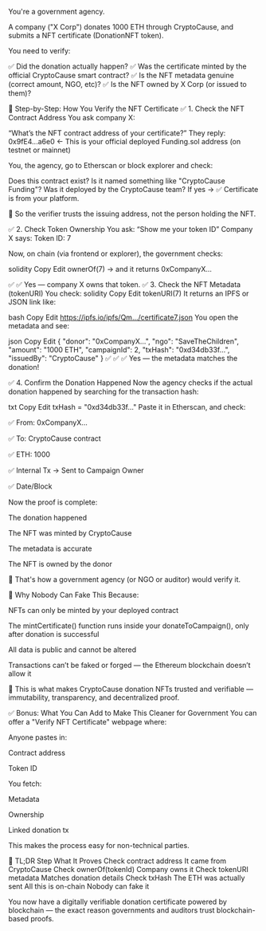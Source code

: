 You're a government agency.

A company ("X Corp") donates 1000 ETH through CryptoCause, and submits a NFT certificate (DonationNFT token).

You need to verify:

✅ Did the donation actually happen?
✅ Was the certificate minted by the official CryptoCause smart contract?
✅ Is the NFT metadata genuine (correct amount, NGO, etc)?
✅ Is the NFT owned by X Corp (or issued to them)?

🔗 Step-by-Step: How You Verify the NFT Certificate
✅ 1. Check the NFT Contract Address
You ask company X:

“What’s the NFT contract address of your certificate?”
They reply:
0x9fE4...a6e0 ← This is your official deployed Funding.sol address (on testnet or mainnet)

You, the agency, go to Etherscan or block explorer and check:

Does this contract exist?
Is it named something like "CryptoCause Funding"?
Was it deployed by the CryptoCause team?
If yes → ✅ Certificate is from your platform.

📌 So the verifier trusts the issuing address, not the person holding the NFT.

✅ 2. Check Token Ownership
You ask:
“Show me your token ID”
Company X says:
Token ID: 7

Now, on chain (via frontend or explorer), the government checks:

solidity
Copy
Edit
ownerOf(7)
→ and it returns 0xCompanyX...

✅ ✅ Yes — company X owns that token.
✅ 3. Check the NFT Metadata (tokenURI)
You check:
solidity
Copy
Edit
tokenURI(7)
It returns an IPFS or JSON link like:

bash
Copy
Edit
https://ipfs.io/ipfs/Qm.../certificate7.json
You open the metadata and see:

json
Copy
Edit
{
  "donor": "0xCompanyX...",
  "ngo": "SaveTheChildren",
  "amount": "1000 ETH",
  "campaignId": 2,
  "txHash": "0xd34db33f...",
  "issuedBy": "CryptoCause"
}
✅ ✅ ✅ Yes — the metadata matches the donation!

✅ 4. Confirm the Donation Happened
Now the agency checks if the actual donation happened by searching for the transaction hash:

txt
Copy
Edit
txHash = "0xd34db33f..."
Paste it in Etherscan, and check:

✅ From: 0xCompanyX...

✅ To: CryptoCause contract

✅ ETH: 1000

✅ Internal Tx → Sent to Campaign Owner

✅ Date/Block

Now the proof is complete:

The donation happened

The NFT was minted by CryptoCause

The metadata is accurate

The NFT is owned by the donor

🎯 That's how a government agency (or NGO or auditor) would verify it.

🔐 Why Nobody Can Fake This
Because:

NFTs can only be minted by your deployed contract

The mintCertificate() function runs inside your donateToCampaign(), only after donation is successful

All data is public and cannot be altered

Transactions can’t be faked or forged — the Ethereum blockchain doesn’t allow it

🤝 This is what makes CryptoCause donation NFTs trusted and verifiable — immutability, transparency, and decentralized proof.

✅ Bonus: What You Can Add to Make This Cleaner for Government
You can offer a "Verify NFT Certificate" webpage where:

Anyone pastes in:

Contract address

Token ID

You fetch:

Metadata

Ownership

Linked donation tx

This makes the process easy for non-technical parties.

🧾 TL;DR
Step	What It Proves
Check contract address	It came from CryptoCause
Check ownerOf(tokenId)	Company owns it
Check tokenURI metadata	Matches donation details
Check txHash	The ETH was actually sent
All this is on-chain	Nobody can fake it

You now have a digitally verifiable donation certificate powered by blockchain — the exact reason governments and auditors trust blockchain-based proofs.
